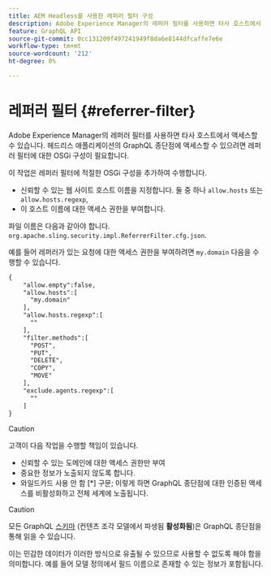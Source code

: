 ```yaml
---
title: AEM Headless를 사용한 레퍼러 필터 구성
description: Adobe Experience Manager의 레퍼러 필터를 사용하면 타사 호스트에서 액세스할 수 있습니다. 헤드리스 애플리케이션의 GraphQL 종단점에 액세스할 수 있으려면 레퍼러 필터에 대한 OSGi 구성이 필요합니다.
feature: GraphQL API
source-git-commit: 0cc131209f497241949f8da6e8144dfcaffe7e6e
workflow-type: tm+mt
source-wordcount: '212'
ht-degree: 0%

---
```



# 레퍼러 필터 {#referrer-filter}

Adobe Experience Manager의 레퍼러 필터를 사용하면 타사 호스트에서 액세스할 수 있습니다. 헤드리스 애플리케이션의 GraphQL 종단점에 액세스할 수 있으려면 레퍼러 필터에 대한 OSGi 구성이 필요합니다.

이 작업은 레퍼러 필터에 적절한 OSGi 구성을 추가하여 수행합니다.

* 신뢰할 수 있는 웹 사이트 호스트 이름을 지정합니다. 둘 중 하나 `allow.hosts` 또는 `allow.hosts.regexp`,
* 이 호스트 이름에 대한 액세스 권한을 부여합니다.

파일 이름은 다음과 같아야 합니다. `org.apache.sling.security.impl.ReferrerFilter.cfg.json`.

예를 들어 레퍼러가 있는 요청에 대한 액세스 권한을 부여하려면 `my.domain` 다음을 수행할 수 있습니다.

```xml
{
    "allow.empty":false,
    "allow.hosts":[
      "my.domain"
    ],
    "allow.hosts.regexp":[
      ""
    ],
    "filter.methods":[
      "POST",
      "PUT",
      "DELETE",
      "COPY",
      "MOVE"
    ],
    "exclude.agents.regexp":[
      ""
    ]
}
```

>[!CAUTION]
>
>고객이 다음 작업을 수행할 책임이 있습니다.
>
>* 신뢰할 수 있는 도메인에 대한 액세스 권한만 부여
>* 중요한 정보가 노출되지 않도록 합니다.
>* 와일드카드 사용 안 함 [*] 구문; 이렇게 하면 GraphQL 종단점에 대한 인증된 액세스를 비활성화하고 전체 세계에 노출됩니다.


>[!CAUTION]
>
>모든 GraphQL [스키마](#schema-generation) (컨텐츠 조각 모델에서 파생됨 **활성화됨**)은 GraphQL 종단점을 통해 읽을 수 있습니다.
>
>이는 민감한 데이터가 이러한 방식으로 유출될 수 있으므로 사용할 수 없도록 해야 함을 의미합니다. 예를 들어 모델 정의에서 필드 이름으로 존재할 수 있는 정보가 포함됩니다.
